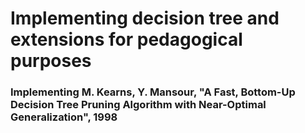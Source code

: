 # Implementing decision tree and extensions for pedagogical purposes

### Implementing M. Kearns, Y. Mansour, "A Fast, Bottom-Up Decision Tree Pruning Algorithm with Near-Optimal Generalization", 1998
